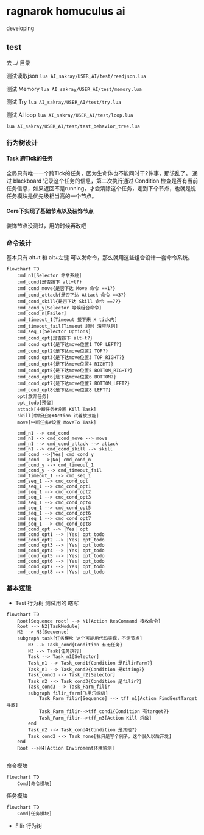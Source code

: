 # ragnarok homuculus ai

developing

## test

去 ../ 目录

测试读取json
``lua AI_sakray/USER_AI/test/readjson.lua``

测试 Memory
``lua AI_sakray/USER_AI/test/memory.lua``

测试 Try
``lua AI_sakray/USER_AI/test/try.lua``

测试 AI loop
``lua AI_sakray/USER_AI/test/loop.lua``

```lua AI_sakray/USER_AI/test/test_behavior_tree.lua```

### 行为树设计

#### Task 跨Tick的任务

全局只有唯一一个跨Tick的任务，因为生命体也不能同时干2件事，那该乱了。
通过 blackboard 记录这个任务的信息，第二次执行通过 Condition 检查是否有当前任务信息，如果返回不是running，才会清除这个任务，走到下个节点，也就是说 任务模块是优先级相当高的一个节点。

#### Core下实现了基础节点以及装饰节点

装饰节点没测过，用的时候再改吧

### 命令设计

基本只有 alt+t 和 alt+左键 可以发命令，那么就用这些组合设计一套命令系统。

```mermaid
flowchart TD
    cmd_n1[Selector 命令系统]
    cmd_cond{是否按下 alt+t?}
    cmd_cond_move{是否下达 Move 命令 ==1?}
    cmd_cond_attack{是否下达 Attack 命令 ==3?}
    cmd_cond_skill{是否下达 Skill 命令 ==7?}
    cmd_cond_y[Selector 等候组合命令]
    cmd_cond_n[Failer]
    cmd_timeout_1[Timeout 接下来 X tick内]
    cmd_timeout_fail[Timeout 超时 清空队列]
    cmd_seq_1[Selector Options]
    cmd_cond_opt{是否按下 alt+t?}
    cmd_cond_opt1{是下达move位置1 TOP_LEFT?}
    cmd_cond_opt2{是下达move位置2 TOP?}
    cmd_cond_opt3{是下达move位置3 TOP_RIGHT?}
    cmd_cond_opt4{是下达move位置4 RIGHT?}
    cmd_cond_opt5{是下达move位置5 BOTTOM_RIGHT?}
    cmd_cond_opt6{是下达move位置6 BOTTOM?}
    cmd_cond_opt7{是下达move位置7 BOTTOM_LEFT?}
    cmd_cond_opt8{是下达move位置8 LEFT?}
    opt[放弃任务]
    opt_todo[预留]
    attack[中断任务#设置 Kill Task]
    skill[中断任务#Action 试着放技能]
    move[中断任务#设置 MoveTo Task]

    cmd_n1 --> cmd_cond
    cmd_n1 --> cmd_cond_move --> move
    cmd_n1 --> cmd_cond_attack --> attack
    cmd_n1 --> cmd_cond_skill --> skill
    cmd_cond -->|Yes| cmd_cond_y
    cmd_cond -->|No| cmd_cond_n
    cmd_cond_y --> cmd_timeout_1
    cmd_cond_y --> cmd_timeout_fail
    cmd_timeout_1 --> cmd_seq_1
    cmd_seq_1 --> cmd_cond_opt
    cmd_seq_1 --> cmd_cond_opt1
    cmd_seq_1 --> cmd_cond_opt2
    cmd_seq_1 --> cmd_cond_opt3
    cmd_seq_1 --> cmd_cond_opt4
    cmd_seq_1 --> cmd_cond_opt5
    cmd_seq_1 --> cmd_cond_opt6
    cmd_seq_1 --> cmd_cond_opt7
    cmd_seq_1 --> cmd_cond_opt8
    cmd_cond_opt --> |Yes| opt
    cmd_cond_opt1 --> |Yes| opt_todo
    cmd_cond_opt2 --> |Yes| opt_todo
    cmd_cond_opt3 --> |Yes| opt_todo
    cmd_cond_opt4 --> |Yes| opt_todo
    cmd_cond_opt5 --> |Yes| opt_todo
    cmd_cond_opt6 --> |Yes| opt_todo
    cmd_cond_opt7 --> |Yes| opt_todo
    cmd_cond_opt8 --> |Yes| opt_todo
```

### 基本逻辑

- Test 行为树
测试用的 瞎写
```mermaid
flowchart TD
    Root[Sequence root] --> N1[Action ResCommand 接收命令]
    Root --> N2[TaskModule]
    N2 --> N3[Sequence]
    subgraph task[任务模块 这个可能用代码实现，不走节点]
        N3 --> Task_cond{Condition 有无任务}
        N3 --> Task[任务执行]
        Task --> Task_n1[Selector]
        Task_n1 --> Task_cond1{Condition 是FilirFarm?}
        Task_n1 --> Task_cond2{Condition 是Kiting?}
        Task_cond1 --> Task_n2[Selector] 
        Task_n2 --> Task_cond3{Condition 是filir?}
        Task_cond3 --> Task_Farm_filir
        subgraph filir_farm[飞里乐练级]
            Task_Farm_filir[Sequence] --> tff_n1[Action FindBestTarget 寻敌]
            Task_Farm_filir-->tff_cond1{Condition 有target?}
            Task_Farm_filir-->tff_n3[Action Kill 杀敌]
        end
        Task_n2 --> Task_cond4{Condition 是其他?}
        Task_cond2 --> Task_none[我只是写个例子，这个很久以后开发]
    end
    Root -->N4[Action Enviroment环境监测]
   
```

命令模块
```mermaid
flowchart TD
    Comd[命令模块]
```

任务模块
```mermaid
flowchart TD
    Comd[任务模块]
```

- Filir 行为树
